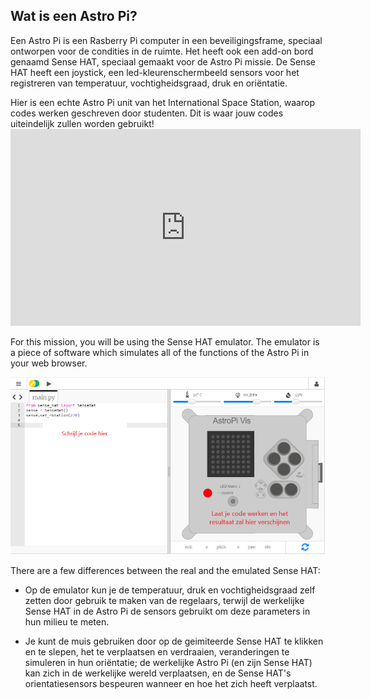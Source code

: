 ## Wat is een Astro Pi?

Een Astro Pi is een Rasberry Pi computer in een beveiligingsframe, speciaal ontworpen voor de condities in de ruimte. Het heeft ook een add-on bord genaamd Sense HAT, speciaal gemaakt voor de Astro Pi missie. De Sense HAT heeft een joystick, een led-kleurenschermbeeld sensors voor het registreren van temperatuur, vochtigheidsgraad, druk en oriëntatie.

Hier is een echte Astro Pi unit van het International Space Station, waarop codes werken geschreven door studenten. Dit is waar jouw codes uiteindelijk zullen worden gebruikt! <iframe width="560" height="315" src="https://www.youtube.com/embed/4ykbAJeGPMM" frameborder="0" allow="accelerometer; autoplay; encrypted-media; gyroscope; picture-in-picture" allowfullscreen mark="crwd-mark"></iframe> 

>

For this mission, you will be using the Sense HAT emulator. The emulator is a piece of software which simulates all of the functions of the Astro Pi in your web browser.

![Sense HAT emulator](images/sense-hat-emulator.png)

There are a few differences between the real and the emulated Sense HAT:

- Op de emulator kun je de temperatuur, druk en vochtigheidsgraad zelf zetten door gebruik te maken van de regelaars, terwijl de werkelijke Sense HAT in de Astro Pi de sensors gebruikt om deze parameters in hun milieu te meten.

- Je kunt de muis gebruiken door op de geimiteerde Sense HAT te klikken en te slepen, het te verplaatsen en verdraaien, veranderingen te simuleren in hun oriëntatie; de werkelijke Astro Pi (en zijn Sense HAT) kan zich in de werkelijke wereld verplaatsen, en de Sense HAT's orientatiesensors bespeuren wanneer en hoe het zich heeft verplaatst.